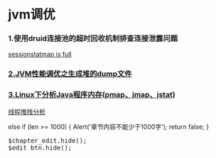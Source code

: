 # jvm调优
### 1.使用druid连接池的超时回收机制排查连接泄露问题
[sessionstatmap is full](https://www.oschina.net/question/130144_2146028)

### [2.JVM性能调优之生成堆的dump文件](http://blog.csdn.net/lifuxiangcaohui/article/details/37992725)

### [3.Linux下分析Java程序内存(pmap、jmap、jstat)](http://blog.csdn.net/github_33644920/article/details/53228129)

[线程堆栈分析](http://www.open-open.com/lib/view/open1523149444745.html)


else if (len >= 1000) {
							Alert('章节内容不能少于1000字');
							return false;
						}


<pre>
$chapter_edit.hide();
$edit_btn.hide();
</pre>